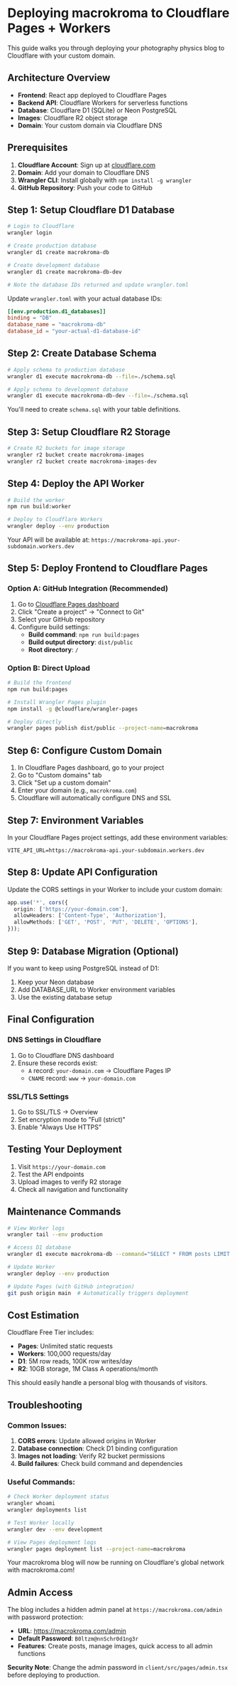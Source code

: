 # Deploying macrokroma to Cloudflare Pages + Workers

This guide walks you through deploying your photography physics blog to Cloudflare with your custom domain.

## Architecture Overview

- **Frontend**: React app deployed to Cloudflare Pages
- **Backend API**: Cloudflare Workers for serverless functions
- **Database**: Cloudflare D1 (SQLite) or Neon PostgreSQL
- **Images**: Cloudflare R2 object storage
- **Domain**: Your custom domain via Cloudflare DNS

## Prerequisites

1. **Cloudflare Account**: Sign up at [cloudflare.com](https://cloudflare.com)
2. **Domain**: Add your domain to Cloudflare DNS
3. **Wrangler CLI**: Install globally with `npm install -g wrangler`
4. **GitHub Repository**: Push your code to GitHub

## Step 1: Setup Cloudflare D1 Database

```bash
# Login to Cloudflare
wrangler login

# Create production database
wrangler d1 create macrokroma-db

# Create development database
wrangler d1 create macrokroma-db-dev

# Note the database IDs returned and update wrangler.toml
```

Update `wrangler.toml` with your actual database IDs:
```toml
[[env.production.d1_databases]]
binding = "DB"
database_name = "macrokroma-db"
database_id = "your-actual-d1-database-id"
```

## Step 2: Create Database Schema

```bash
# Apply schema to production database
wrangler d1 execute macrokroma-db --file=./schema.sql

# Apply schema to development database
wrangler d1 execute macrokroma-db-dev --file=./schema.sql
```

You'll need to create `schema.sql` with your table definitions.

## Step 3: Setup Cloudflare R2 Storage

```bash
# Create R2 buckets for image storage
wrangler r2 bucket create macrokroma-images
wrangler r2 bucket create macrokroma-images-dev
```

## Step 4: Deploy the API Worker

```bash
# Build the worker
npm run build:worker

# Deploy to Cloudflare Workers
wrangler deploy --env production
```

Your API will be available at: `https://macrokroma-api.your-subdomain.workers.dev`

## Step 5: Deploy Frontend to Cloudflare Pages

### Option A: GitHub Integration (Recommended)

1. Go to [Cloudflare Pages dashboard](https://dash.cloudflare.com/pages)
2. Click "Create a project" → "Connect to Git"
3. Select your GitHub repository
4. Configure build settings:
   - **Build command**: `npm run build:pages`
   - **Build output directory**: `dist/public`
   - **Root directory**: `/`

### Option B: Direct Upload

```bash
# Build the frontend
npm run build:pages

# Install Wrangler Pages plugin
npm install -g @cloudflare/wrangler-pages

# Deploy directly
wrangler pages publish dist/public --project-name=macrokroma
```

## Step 6: Configure Custom Domain

1. In Cloudflare Pages dashboard, go to your project
2. Go to "Custom domains" tab
3. Click "Set up a custom domain"
4. Enter your domain (e.g., `macrokroma.com`)
5. Cloudflare will automatically configure DNS and SSL

## Step 7: Environment Variables

In your Cloudflare Pages project settings, add these environment variables:

```
VITE_API_URL=https://macrokroma-api.your-subdomain.workers.dev
```

## Step 8: Update API Configuration

Update the CORS settings in your Worker to include your custom domain:

```typescript
app.use('*', cors({
  origin: ['https://your-domain.com'],
  allowHeaders: ['Content-Type', 'Authorization'],
  allowMethods: ['GET', 'POST', 'PUT', 'DELETE', 'OPTIONS'],
}));
```

## Step 9: Database Migration (Optional)

If you want to keep using PostgreSQL instead of D1:

1. Keep your Neon database
2. Add DATABASE_URL to Worker environment variables
3. Use the existing database setup

## Final Configuration

### DNS Settings in Cloudflare

1. Go to Cloudflare DNS dashboard
2. Ensure these records exist:
   - `A` record: `your-domain.com` → Cloudflare Pages IP
   - `CNAME` record: `www` → `your-domain.com`

### SSL/TLS Settings

1. Go to SSL/TLS → Overview
2. Set encryption mode to "Full (strict)"
3. Enable "Always Use HTTPS"

## Testing Your Deployment

1. Visit `https://your-domain.com`
2. Test the API endpoints
3. Upload images to verify R2 storage
4. Check all navigation and functionality

## Maintenance Commands

```bash
# View Worker logs
wrangler tail --env production

# Access D1 database
wrangler d1 execute macrokroma-db --command="SELECT * FROM posts LIMIT 5"

# Update Worker
wrangler deploy --env production

# Update Pages (with GitHub integration)
git push origin main  # Automatically triggers deployment
```

## Cost Estimation

Cloudflare Free Tier includes:
- **Pages**: Unlimited static requests
- **Workers**: 100,000 requests/day
- **D1**: 5M row reads, 100K row writes/day
- **R2**: 10GB storage, 1M Class A operations/month

This should easily handle a personal blog with thousands of visitors.

## Troubleshooting

### Common Issues:

1. **CORS errors**: Update allowed origins in Worker
2. **Database connection**: Check D1 binding configuration
3. **Images not loading**: Verify R2 bucket permissions
4. **Build failures**: Check build command and dependencies

### Useful Commands:

```bash
# Check Worker deployment status
wrangler whoami
wrangler deployments list

# Test Worker locally
wrangler dev --env development

# View Pages deployment logs
wrangler pages deployment list --project-name=macrokroma
```

Your macrokroma blog will now be running on Cloudflare's global network with macrokroma.com!

## Admin Access

The blog includes a hidden admin panel at `https://macrokroma.com/admin` with password protection:

- **URL**: https://macrokroma.com/admin
- **Default Password**: `B0ltzm@nnSchr0d1ng3r`
- **Features**: Create posts, manage images, quick access to all admin functions

**Security Note**: Change the admin password in `client/src/pages/admin.tsx` before deploying to production.